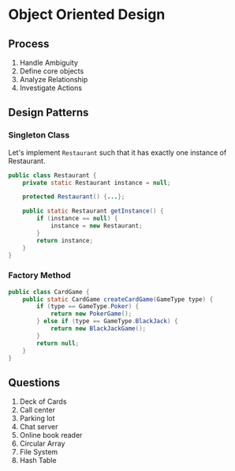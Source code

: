 # Object Oriented Design

## Process

1. Handle Ambiguity
2. Define core objects
3. Analyze Relationship
4. Investigate Actions

## Design Patterns

### Singleton Class

Let's implement `Restaurant` such that it has exactly one instance of Restaurant.

```java
public class Restaurant {
    private static Restaurant instance = null;

    protected Restaurant() {...};

    public static Restaurant getInstance() {
        if (instance == null) {
            instance = new Restaurant;
        }
        return instance;
    }
}
```

### Factory Method

```java
public class CardGame {
    public static CardGame createCardGame(GameType type) {
        if (type == GameType.Poker) {
            return new PokerGame();
        } else if (type == GameType.BlackJack) {
            return new BlackJackGame();
        }
        return null;
    }
}
```

## Questions

1. Deck of Cards
2. Call center
3. Parking lot
4. Chat server
5. Online book reader
6. Circular Array
7. File System
8. Hash Table